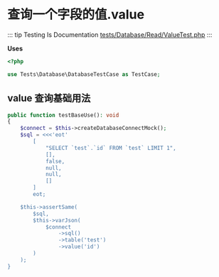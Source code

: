 # 查询一个字段的值.value

::: tip Testing Is Documentation
[tests/Database/Read/ValueTest.php](https://github.com/hunzhiwange/framework/blob/master/tests/Database/Read/ValueTest.php)
:::
    
**Uses**

``` php
<?php

use Tests\Database\DatabaseTestCase as TestCase;
```

## value 查询基础用法

``` php
public function testBaseUse(): void
{
    $connect = $this->createDatabaseConnectMock();
    $sql = <<<'eot'
        [
            "SELECT `test`.`id` FROM `test` LIMIT 1",
            [],
            false,
            null,
            null,
            []
        ]
        eot;

    $this->assertSame(
        $sql,
        $this->varJson(
            $connect
                ->sql()
                ->table('test')
                ->value('id')
        )
    );
}
```
